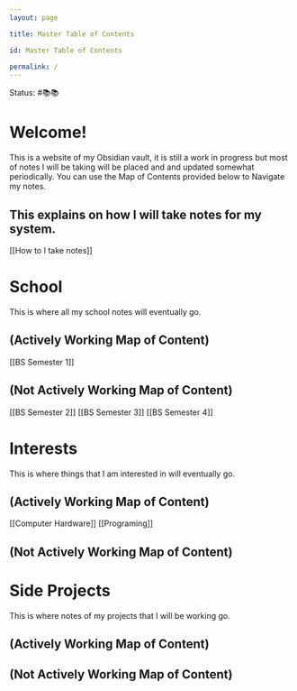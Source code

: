 ```yaml
---
layout: page

title: Master Table of Contents

id: Master Table of Contents

permalink: /
---
```

Status: #📚📚
# Welcome! 
This is a website of my Obsidian vault, it is still a work in progress but most of notes I will be taking will be placed and and updated somewhat periodically.
You can use the Map of Contents provided below to Navigate my notes.

## This explains on how I will take notes for my system.
[[How to I take notes]]

# School
This is where all my school notes will eventually go.
## (Actively Working Map of Content)
[[BS Semester 1]]

## (Not Actively Working Map of Content)
[[BS Semester 2]]
[[BS Semester 3]]
[[BS Semester 4]]

# Interests
This is where things that I am interested in will eventually go. 
## (Actively Working Map of Content)
[[Computer Hardware]]
[[Programing]]

## (Not Actively Working Map of Content)


# Side Projects
This is where notes of my projects that I will be working go.
## (Actively Working Map of Content)


## (Not Actively Working Map of Content)
